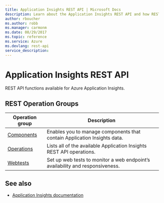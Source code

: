 ```yaml
---
title: Application Insights REST API | Microsoft Docs
description: Learn about the Application Insights REST API and how REST API functions are available for Azure Application Insights. 
author: rboucher
ms.author: robb
ms.manager: carmonm
ms.date: 08/29/2017
ms.topic: reference
ms.service: Azure
ms.devlang: rest-api
service_description: 
---
```


# Application Insights REST API

REST API functions available for Azure Application Insights. 

## REST Operation Groups 

| Operation group | Description                                                        |
|-----------------|--------------------------------------------------------------------|
| [Components](xref:management.azure.com.application-insights.components)  | Enables you to manage components that contain Application Insights data.|
| [Operations](xref:management.azure.com.application-insights.operations) | Lists all of the available Application Insights REST API operations. | 
| [Webtests](xref:management.azure.com.application-insights.webtests)     | Set up web tests to monitor a web endpoint’s availability and responsiveness. |
 
## See also

- [Application Insights documentation](/azure/application-insights/)